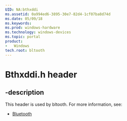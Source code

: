 ```yaml
---
UID: NA:bthxddi
ms.assetid: 0a994ed6-3895-30e7-82d4-1cf07ba8d74d
ms.date: 05/09/18
ms.keywords: 
ms.prod: windows-hardware
ms.technology: windows-devices
ms.topic: portal
product:
-	Windows
tech.root: bltooth
---
```


# Bthxddi.h header


## -description


This header is used by bltooth. For more information, see:

- [Bluetooth](../_bltooth/index.md)
